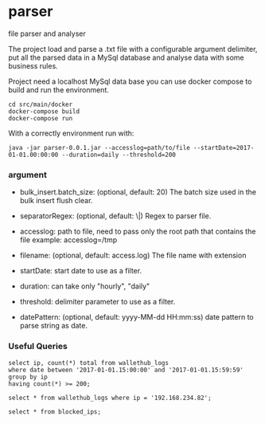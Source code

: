 # parser
file parser and analyser

The project load and parse a .txt file with a configurable argument delimiter, put all the parsed data in a MySql database and analyse data with some business rules.

Project need a localhost MySql data base you can use docker compose to build and run the environment.
```
cd src/main/docker
docker-compose build
docker-compose run
````

With a correctly environment run with:

```
java -jar parser-0.0.1.jar --accesslog=path/to/file --startDate=2017-01-01.00:00:00 --duration=daily --threshold=200
```

### argument
* bulk_insert.batch_size: (optional, default: 20) The batch size used in the bulk insert flush clear.
* separatorRegex: (optional, default: \\|) Regex to parser file.
* accesslog: path to file, need to pass only the root path that contains the file example: accesslog=/tmp
* filename: (optional, default: access.log) The file name with extension

* startDate: start date to use as a filter.
* duration: can take only "hourly", "daily"
* threshold: delimiter parameter to use as a filter.
* datePattern: (optional, default: yyyy-MM-dd HH:mm:ss) date pattern to parse string as date.

### Useful Queries

```
select ip, count(*) total from wallethub_logs
where date between '2017-01-01.15:00:00' and '2017-01-01.15:59:59'
group by ip
having count(*) >= 200;
```

```
select * from wallethub_logs where ip = '192.168.234.82';
```

```
select * from blocked_ips;
```